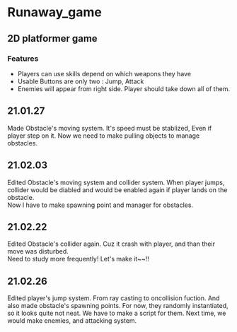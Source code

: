 # Runaway_game
## 2D platformer game

### Features
- Players can use skills depend on which weapons they have
- Usable Buttons are only two : Jump, Attack
- Enemies will appear from right side. Player should take down all of them.

## 21.01.27
Made Obstacle's moving system. It's speed must be stablized, Even if player step on it.
Now we need to make pulling objects to manage obstacles.

## 21.02.03
Edited Obstacle's moving system and collider system. When player jumps, collider would be diabled and would be enabled again if player lands on the obstacle. <br>
Now I have to make spawning point and manager for obstacles.

## 21.02.22
Edited Obstacle's collider again. Cuz it crash with player, and than their move was disturbed.<br>Need to study more frequently! Let's make it~~!!

## 21.02.26
Edited player's jump system. From ray casting to oncollision fuction. And also made obstacle's spawning points. For now, they randomly instantiated, so it looks quite not neat. We have to make a script for them. Next time, we would make enemies, and attacking system.